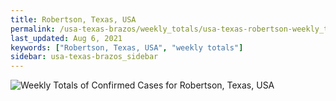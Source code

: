 ```yaml
---
title: Robertson, Texas, USA
permalink: /usa-texas-brazos/weekly_totals/usa-texas-robertson-weekly_totals.html
last_updated: Aug 6, 2021
keywords: ["Robertson, Texas, USA", "weekly totals"]
sidebar: usa-texas-brazos_sidebar
---
```


![Weekly Totals of Confirmed Cases for Robertson, Texas, USA](/covid_tracker/images/graphs/usa-texas-robertson-weekly_totals_graph.png)
